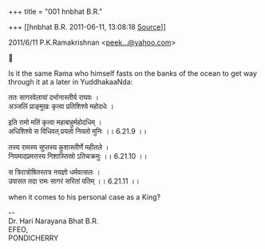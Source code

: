 +++
title = "001 hnbhat B.R."

+++
[[hnbhat B.R.	2011-06-11, 13:08:18 [Source](https://groups.google.com/g/samskrita/c/JW78RmTJtxw)]]



  
  

2011/6/11 P.K.Ramakrishnan \<[peek...@yahoo.com]()\>



Is it the same Rama who himself fasts on the banks of the ocean to get way through it at a later in YuddhakaaNda:

  

ततः सागरवेलायां दर्भानास्तीर्य राघवः ।  
अञ्जलिं प्राङ्मुखः कृत्वा प्रतिशिश्ये महोदधेः ।  
  

  
इति रामो मतिं कृत्वा महाबाहुर्महोदधिम् ।  
अधिशिश्ये स विधिवत् प्रयतो नियतो मुनिः ।। 6.21.9 ।।  
  
तस्य रामस्य सुप्तस्य कुशास्तीर्णे महीतले ।  
नियमादप्रमत्तस्य निशास्तिस्रो ऽतिचक्रमुः ।। 6.21.10 ।।  
  
  
स त्रिरात्रोषितस्तत्र नयज्ञो धर्मवत्सलः ।  
उपासत तदा रामः सागरं सरितां पतिम् ।। 6.21.11 ।।  

  

when it comes to his personal case as a King?  
  

  

--  
Dr. Hari Narayana Bhat B.R.  
EFEO,  
PONDICHERRY  

